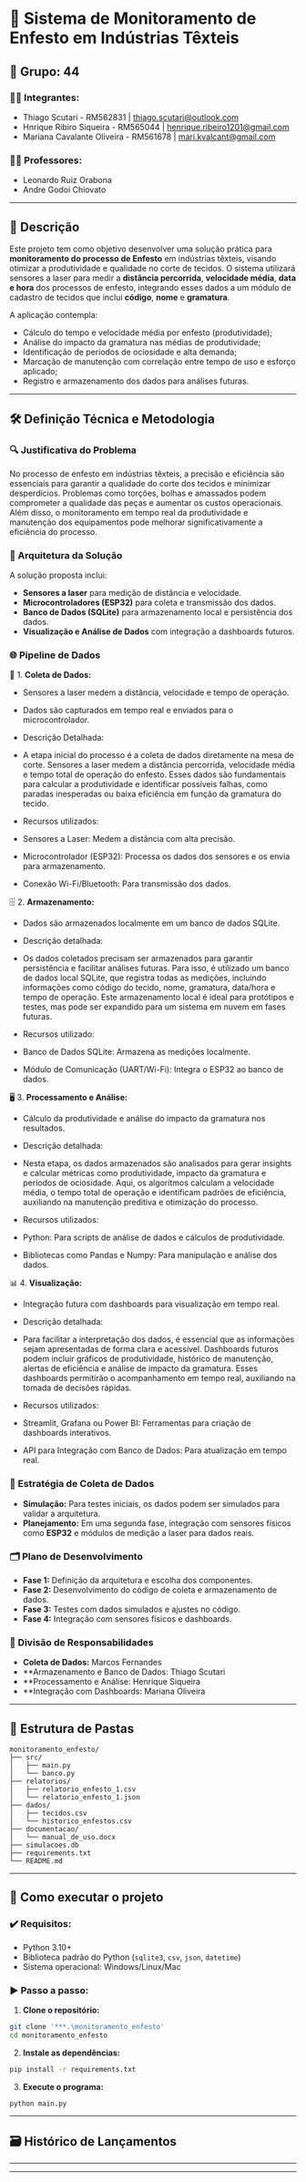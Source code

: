 # 🧵 Sistema de Monitoramento de Enfesto em Indústrias Têxteis

## 📌 Grupo: 44

### 👨‍💻 Integrantes:

* Thiago Scutari - RM562831 | thiago.scutari@outlook.com
* Hnrique Ribiro Siqueira - RM565044 | henrique.ribeiro1201@gmail.com
* Mariana Cavalante Oliveira - RM561678 | mari.kvalcant@gmail.com

### 👩‍🏫 Professores:

* Leonardo Ruiz Orabona
* Andre Godoi Chiovato

---

## 📜 Descrição

Este projeto tem como objetivo desenvolver uma solução prática para **monitoramento do processo de Enfesto** em indústrias têxteis, visando otimizar a produtividade e qualidade no corte de tecidos. O sistema utilizará sensores a laser para medir a **distância percorrida**, **velocidade média**, **data e hora** dos processos de enfesto, integrando esses dados a um módulo de cadastro de tecidos que inclui **código**, **nome** e **gramatura**.

A aplicação contempla:

* Cálculo do tempo e velocidade média por enfesto (produtividade);
* Análise do impacto da gramatura nas médias de produtividade;
* Identificação de períodos de ociosidade e alta demanda;
* Marcação de manutenção com correlação entre tempo de uso e esforço aplicado;
* Registro e armazenamento dos dados para análises futuras.

---

## 🛠️ Definição Técnica e Metodologia

### 🔍 Justificativa do Problema

No processo de enfesto em indústrias têxteis, a precisão e eficiência são essenciais para garantir a qualidade do corte dos tecidos e minimizar desperdícios. Problemas como torções, bolhas e amassados podem comprometer a qualidade das peças e aumentar os custos operacionais. Além disso, o monitoramento em tempo real da produtividade e manutenção dos equipamentos pode melhorar significativamente a eficiência do processo.

### 📐 Arquitetura da Solução

A solução proposta inclui:

* **Sensores a laser** para medição de distância e velocidade.
* **Microcontroladores (ESP32)** para coleta e transmissão dos dados.
* **Banco de Dados (SQLite)** para armazenamento local e persistência dos dados.
* **Visualização e Análise de Dados** com integração a dashboards futuros.

### 🌐 Pipeline de Dados

📝 1. **Coleta de Dados:**

   * Sensores a laser medem a distância, velocidade e tempo de operação.
   * Dados são capturados em tempo real e enviados para o microcontrolador.
  
   * Descrição Detalhada:
   * A etapa inicial do processo é a coleta de dados diretamente na mesa de corte. Sensores a laser medem a distância percorrida, velocidade média e tempo total de operação do enfesto. Esses dados são fundamentais para calcular a produtividade e identificar possíveis falhas, como paradas inesperadas ou baixa eficiência em função da gramatura do tecido.
     
   * Recursos utilizados:
   * Sensores a Laser: Medem a distância com alta precisão.
   * Microcontrolador (ESP32): Processa os dados dos sensores e os envia para armazenamento.
   * Conexão Wi-Fi/Bluetooth: Para transmissão dos dados.

🗄️ 2. **Armazenamento:**

   * Dados são armazenados localmente em um banco de dados SQLite.
     
   * Descrição detalhada:
   * Os dados coletados precisam ser armazenados para garantir persistência e facilitar análises futuras. Para isso, é utilizado um banco de dados local SQLite, que registra todas as medições, incluindo informações como código do tecido, nome, gramatura, data/hora e tempo de operação. Este armazenamento local é ideal para protótipos e testes, mas pode ser expandido para um sistema em nuvem em fases futuras.
     
   * Recursos utilizado:
   * Banco de Dados SQLite: Armazena as medições localmente.
   * Módulo de Comunicação (UART/Wi-Fi): Integra o ESP32 ao banco de dados.

🖥️ 3. **Processamento e Análise:**

   * Cálculo da produtividade e análise do impacto da gramatura nos resultados.
  
   * Descrição detalhada:
   * Nesta etapa, os dados armazenados são analisados para gerar insights e calcular métricas como produtividade, impacto da gramatura e períodos de ociosidade. Aqui, os algoritmos calculam a velocidade média, o tempo total de operação e identificam padrões de eficiência, auxiliando na manutenção preditiva e otimização do processo.
     
   * Recursos utilizados:
   * Python: Para scripts de análise de dados e cálculos de produtividade.
   * Bibliotecas como Pandas e Numpy: Para manipulação e análise dos dados.

📊 4. **Visualização:**

   * Integração futura com dashboards para visualização em tempo real.

   * Descrição detalhada:
   * Para facilitar a interpretação dos dados, é essencial que as informações sejam apresentadas de forma clara e acessível. Dashboards futuros podem incluir gráficos de produtividade, histórico de manutenção, alertas de eficiência e análise de impacto da gramatura. Esses dashboards permitirão o acompanhamento em tempo real, auxiliando na tomada de decisões rápidas.

   * Recursos utilizados:
   * Streamlit, Grafana ou Power BI: Ferramentas para criação de dashboards interativos.
   * API para Integração com Banco de Dados: Para atualização em tempo real.

### 📝 Estratégia de Coleta de Dados

* **Simulação:** Para testes iniciais, os dados podem ser simulados para validar a arquitetura.
* **Planejamento:** Em uma segunda fase, integração com sensores físicos como **ESP32** e módulos de medição a laser para dados reais.

### 🗂️ Plano de Desenvolvimento

* **Fase 1:** Definição da arquitetura e escolha dos componentes.
* **Fase 2:** Desenvolvimento do código de coleta e armazenamento de dados.
* **Fase 3:** Testes com dados simulados e ajustes no código.
* **Fase 4:** Integração com sensores físicos e dashboards.

### 👥 Divisão de Responsabilidades

* **Coleta de Dados:** Marcos Fernandes
* **Armazenamento e Banco de Dados: Thiago Scutari
* **Processamento e Análise: Henrique Siqueira
* **Integração com Dashboards: Mariana Oliveira

---

## 📁 Estrutura de Pastas

```
monitoramento_enfesto/
├── src/
│   ├── main.py
│   └── banco.py
├── relatorios/
│   ├── relatorio_enfesto_1.csv
│   └── relatorio_enfesto_1.json
├── dados/
│   ├── tecidos.csv
│   └── historico_enfestos.csv
├── documentacao/
│   └── manual_de_uso.docx
├── simulacoes.db
├── requirements.txt
└── README.md
```

---

## 🔧 Como executar o projeto

### ✔️ Requisitos:

* Python 3.10+
* Biblioteca padrão do Python (`sqlite3`, `csv`, `json`, `datetime`)
* Sistema operacional: Windows/Linux/Mac

### ▶️ Passo a passo:

1. **Clone o repositório:**

```bash
git clone '***.\monitoramento_enfesto'
cd monitoramento_enfesto
```

2. **Instale as dependências:**

```bash
pip install -r requirements.txt
```

3. **Execute o programa:**

```bash
python main.py
```

---

## 🗃 Histórico de Lançamentos

***

---
